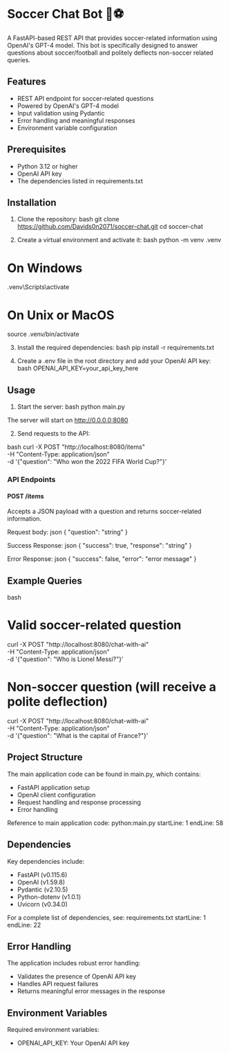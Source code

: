 # Soccer Chat Bot 🤖⚽

A FastAPI-based REST API that provides soccer-related information using OpenAI's GPT-4 model. This bot is specifically designed to answer questions about soccer/football and politely deflects non-soccer related queries.

## Features

- REST API endpoint for soccer-related questions
- Powered by OpenAI's GPT-4 model
- Input validation using Pydantic
- Error handling and meaningful responses
- Environment variable configuration

## Prerequisites

- Python 3.12 or higher
- OpenAI API key
- The dependencies listed in requirements.txt

## Installation

1. Clone the repository:
bash
git clone https://github.com/Davids0n2071/soccer-chat.git
cd soccer-chat


2. Create a virtual environment and activate it:
bash
python -m venv .venv
# On Windows
.venv\Scripts\activate
# On Unix or MacOS
source .venv/bin/activate


3. Install the required dependencies:
bash
pip install -r requirements.txt


4. Create a .env file in the root directory and add your OpenAI API key:
bash
OPENAI_API_KEY=your_api_key_here


## Usage

1. Start the server:
bash
python main.py


The server will start on http://0.0.0.0:8080

2. Send requests to the API:

bash
curl -X POST "http://localhost:8080/items" \
     -H "Content-Type: application/json" \
     -d '{"question": "Who won the 2022 FIFA World Cup?"}'


### API Endpoints

#### POST /items

Accepts a JSON payload with a question and returns soccer-related information.

Request body:
json
{
    "question": "string"
}


Success Response:
json
{
    "success": true,
    "response": "string"
}


Error Response:
json
{
    "success": false,
    "error": "error message"
}


## Example Queries

bash
# Valid soccer-related question
curl -X POST "http://localhost:8080/chat-with-ai" \
     -H "Content-Type: application/json" \
     -d '{"question": "Who is Lionel Messi?"}'

# Non-soccer question (will receive a polite deflection)
curl -X POST "http://localhost:8080/chat-with-ai" \
     -H "Content-Type: application/json" \
     -d '{"question": "What is the capital of France?"}'


## Project Structure

The main application code can be found in main.py, which contains:
- FastAPI application setup
- OpenAI client configuration
- Request handling and response processing
- Error handling

Reference to main application code:
python:main.py
startLine: 1
endLine: 58


## Dependencies

Key dependencies include:
- FastAPI (v0.115.6)
- OpenAI (v1.59.8)
- Pydantic (v2.10.5)
- Python-dotenv (v1.0.1)
- Uvicorn (v0.34.0)

For a complete list of dependencies, see:
requirements.txt
startLine: 1
endLine: 22


## Error Handling

The application includes robust error handling:
- Validates the presence of OpenAI API key
- Handles API request failures
- Returns meaningful error messages in the response

## Environment Variables

Required environment variables:
- OPENAI_API_KEY: Your OpenAI API key
